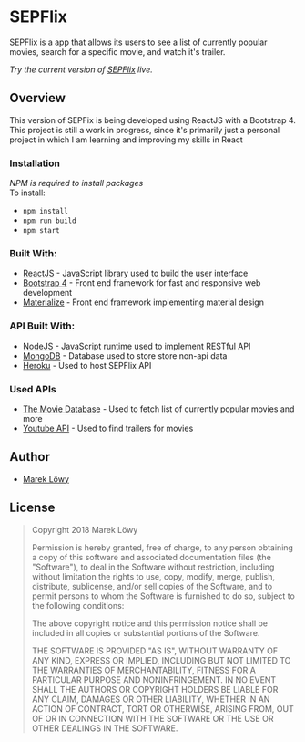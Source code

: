 # SEPFlix
SEPFlix is a app that allows its users to see a list of currently popular movies, search for a specific movie, and watch it's trailer.

*Try the current version of [SEPFlix](https://sepflix.netlify.com/) live.*

## Overview
This version of SEPFix is being developed using ReactJS with a Bootstrap 4. This project is still a work in progress,
since it's primarily just a personal project in which I am learning and improving my skills in React

### Installation
*NPM is required to install packages*  
To install:  
* `npm install`
* `npm run build`
* `npm start`

### Built With:
* [ReactJS](https://reactjs.org/) - JavaScript library used to build the user interface
* [Bootstrap 4](https://getbootstrap.com/) - Front end framework for fast and responsive web development
* [Materialize](https://materializecss.com/) - Front end framework implementing material design

### API Built With:
* [NodeJS](https://nodejs.org/en/) - JavaScript runtime used to implement RESTful API
* [MongoDB](https://www.mongodb.com/) - Database used to store store non-api data
* [Heroku](https://dashboard.heroku.com/login) - Used to host SEPFlix API

### Used APIs
* [The Movie Database](https://www.themoviedb.org/) - Used to fetch list of currently popular movies and more
* [Youtube API](https://developers.google.com/youtube/) - Used to find trailers for movies

## Author
* [Marek Löwy](www.linkedin.com/in/mareklowy)

## License
>Copyright 2018 Marek Löwy
>
>Permission is hereby granted, free of charge, to any person obtaining a copy of this software and associated documentation files (the "Software"), to deal in the Software without restriction, including without limitation the rights to use, copy, modify, merge, publish, distribute, sublicense, and/or sell copies of the Software, and to permit persons to whom the Software is furnished to do so, subject to the following conditions:
>
>The above copyright notice and this permission notice shall be included in all copies or substantial portions of the Software.
>
>THE SOFTWARE IS PROVIDED "AS IS", WITHOUT WARRANTY OF ANY KIND, EXPRESS OR IMPLIED, INCLUDING BUT NOT LIMITED TO THE WARRANTIES OF MERCHANTABILITY, FITNESS FOR A PARTICULAR PURPOSE AND NONINFRINGEMENT. IN NO EVENT SHALL THE AUTHORS OR COPYRIGHT HOLDERS BE LIABLE FOR ANY CLAIM, DAMAGES OR OTHER LIABILITY, WHETHER IN AN ACTION OF CONTRACT, TORT OR OTHERWISE, ARISING FROM, OUT OF OR IN CONNECTION WITH THE SOFTWARE OR THE USE OR OTHER DEALINGS IN THE SOFTWARE.